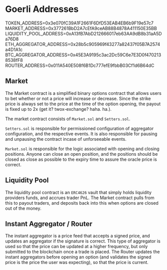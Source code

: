 # Goerli Addresses
TOKEN_ADDRESS=0x3e070fC39A1F2661F6DfD53EAB4EB6b9F19e57c7
MARKET_ADDRESS=0x377261BbD2A7cEfA9ceAB88B4878A411150E35BB
LIQUIDITY_POOL_ADDRESS=0xA13fB7AbD212666017eb63AA9dB8b31aA5Da76D8
ETH_AGGREGATOR_ADDRESS=0x28b5c905969f43277a82437f05B7A2574a4D1A1c
BTC_AGGREGATOR_ADDRESS=0x45E3A9195c3ac2Dc59C6e7E3D0f4702138538fF8
ROUTER_ADDRESS=0x011A540E508f6B1Dc777efE9fbbB03Cf1d6B64dC

## Market
The Market contract is a simplified binary options contract that allows users to bet whether or not a price will increase or decrease. Since the strike price is always set to the price at the time of the option opening, the payout is fixed up to 2x (get it? twox-exchange? haha. ha.). 

The market contract consists of `Market.sol` and `Setters.sol`.

`Setters.sol` is responsible for permissioned configuration of aggregator configuration, and the respective events. It is also responsible for pausing and unpausing the contract incase of unforseeable events.

`Market.sol` is responsible for the logic associated with opening and closing positions. Anyone can close an open position, and the positions should be closed as close as possible to the expiry time to assure the oracle price is correct.

## Liquidity Pool
The liquidity pool contract is an `ERC4626` vault that simply holds liquidity providers funds, and accrues trader PnL. The Market contract pulls from this to payout traders, and deposits back into this when options are closed out of the money.

## Instant Aggregator / Router
The instant aggregator is a price feed that accepts a signed price, and updates an aggregator if the signature is correct. This type of aggregator is used so that the price can be updated at a higher frequency, but only submitted to the blockchain once a trade is placed. The Router updates the instant aggregators before opening an option (and validates the signed price is the price the user was expecting), so that the price is current.